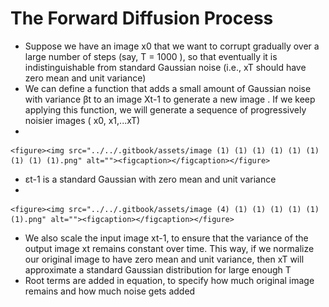 # The Forward Diffusion Process

* Suppose we have an image x0 that we want to corrupt gradually over a large number of steps (say, T = 1000 ), so that eventually it is indistinguishable from standard Gaussian noise (i.e., xT should have zero mean and unit variance)
* We can define a function that adds a small amount of Gaussian noise with variance βt to an image Xt-1 to generate a new image . If we keep applying this function, we will generate a sequence of progressively noisier images ( x0, x1,...xT)
*

    <figure><img src="../../.gitbook/assets/image (1) (1) (1) (1) (1) (1) (1) (1) (1).png" alt=""><figcaption></figcaption></figure>
* εt-1 is a standard Gaussian with zero mean and unit variance
*

    <figure><img src="../../.gitbook/assets/image (4) (1) (1) (1) (1) (1) (1).png" alt=""><figcaption></figcaption></figure>
* We also scale the input image xt-1, to ensure that the variance of the output image xt remains constant over time. This way, if we normalize our original image to have zero mean and unit variance, then xT will approximate a standard Gaussian distribution for large enough T
* Root terms are added in equation, to specify how much original image remains and how much noise gets added
